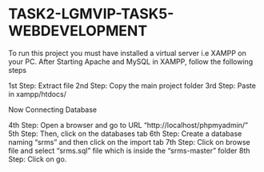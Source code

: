 # TASK2-LGMVIP-TASK5-WEBDEVELOPMENT
To run this project you must have installed a virtual server i.e XAMPP on your PC. 
After Starting Apache and MySQL in XAMPP, follow the following steps

1st Step: Extract file
2nd Step: Copy the main project folder
3rd Step: Paste in xampp/htdocs/

Now Connecting Database

4th Step: Open a browser and go to URL “http://localhost/phpmyadmin/”
5th Step: Then, click on the databases tab
6th Step: Create a database naming “srms” and then click on the import tab
7th Step: Click on browse file and select “srms.sql” file which is inside the “srms-master” folder
8th Step: Click on go.
